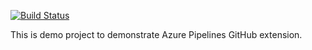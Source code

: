 [![Build Status](https://azuredevopspro.visualstudio.com/githubpipelinedemo/_apis/build/status/ashishrajsrivastava.azuredevopsdemo)](https://azuredevopspro.visualstudio.com/githubpipelinedemo/_build/latest?definitionId=7)

This is demo project to demonstrate Azure Pipelines GitHub extension.
